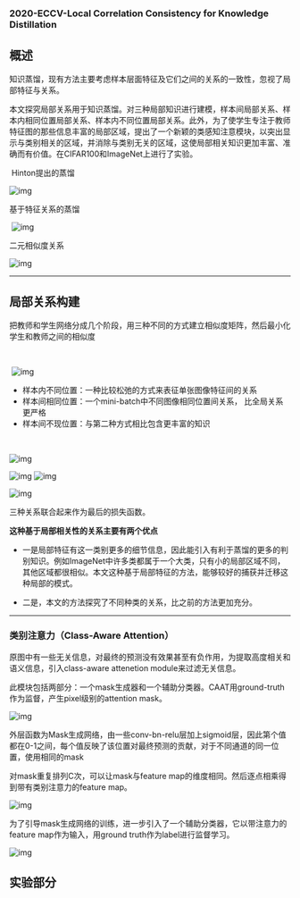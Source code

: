 ### 2020-ECCV-Local Correlation Consistency for Knowledge Distillation

## 概述

​		知识蒸馏，现有方法主要考虑样本层面特征及它们之间的关系的一致性，忽视了局部特征与关系。

​		本文探究局部关系用于知识蒸馏。对三种局部知识进行建模，样本间局部关系、样本内相同位置局部关系、样本内不同位置局部关系。此外，为了使学生专注于教师特征图的那些信息丰富的局部区域，提出了一个新颖的类感知注意模块，以突出显示与类别相关的区域，并消除与类别无关的区域，这使局部相关知识更加丰富、准确而有价值。在CIFAR100和ImageNet上进行了实验。

 

​    Hinton提出的蒸馏

![img](D:\git\paper-reading\imgs\clip_image002.png)

  基于特征关系的蒸馏

​		![img](D:\git\paper-reading\imgs\clip_image004.png)

二元相似度关系

![img](D:\git\paper-reading\imgs\clip_image006.jpg)

---



## 局部关系构建

​    把教师和学生网络分成几个阶段，用三种不同的方式建立相似度矩阵，然后最小化学生和教师之间的相似度

​    

​    ![img](D:\git\paper-reading\imgs\clip_image008.jpg)

* 样本内不同位置：一种比较松弛的方式来表征单张图像特征间的关系
* 样本间相同位置：一个mini-batch中不同图像相同位置间关系， 比全局关系更严格
* 样本间不现位置：与第二种方式相比包含更丰富的知识

​    

![img](D:\git\paper-reading\imgs\clip_image010.jpg)

![img](D:\git\paper-reading\imgs\clip_image012.jpg) ![img](D:\git\paper-reading\imgs\clip_image014.jpg)

![img](D:\git\paper-reading\imgs\clip_image016.jpg)

 

 

三种关系联合起来作为最后的损失函数。

 

**这种基于局部相关性的关系主要有两个优点**

* 一是局部特征有这一类别更多的细节信息，因此能引入有利于蒸馏的更多的判别知识。例如ImageNet中许多类都属于一个大类，只有小的局部区域不同，其他区域都很相似。本文这种基于局部特征的方法，能够较好的捕获并迁移这种局部的模式。

* 二是，本文的方法探究了不同种类的关系，比之前的方法更加充分。

---



### 类别注意力（Class-Aware Attention）

原图中有一些无关信息，对最终的预测没有效果甚至有负作用，为提取高度相关和语义信息，引入class-aware attenetion module来过滤无关信息。

 

此模块包括两部分：一个mask生成器和一个辅助分类器。CAAT用ground-truth作为监督，产生pixel级别的attention mask。

 

![img](D:\git\paper-reading\imgs\clip_image017.png)

外层函数为Mask生成网络，由一些conv-bn-relu层加上sigmoid层，因此第个值都在0-1之间，每个值反映了该位置对最终预测的贡献，对于不同通道的同一位置，使用相同的mask

对mask重复排列C次，可以让mask与feature map的维度相同。然后逐点相乘得到带有类别注意力的feature map。

![img](D:\git\paper-reading\imgs\clip_image019.jpg)

为了引导mask生成网络的训练，进一步引入了一个辅助分类器，它以带注意力的feature map作为输入，用ground truth作为label进行监督学习。

![img](D:\git\paper-reading\imgs\clip_image021.jpg)

 ## 实验部分

